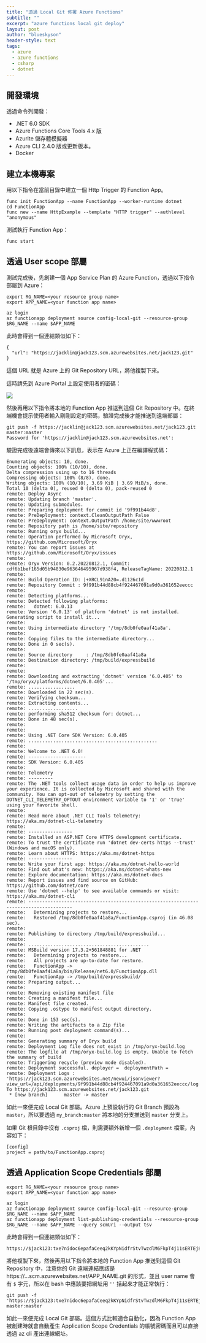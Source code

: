 ```yaml
---
title: "透過 Local Git 佈署 Azure Functions"
subtitle: ""
excerpt: "azure functions local git deploy"
layout: post
author: "blueskyson"
header-style: text
tags:
  - azure
  - azure functions
  - csharp
  - dotnet
---
```


## 開發環境

透過命令列開發：

- .NET 6.0 SDK
- Azure Functions Core Tools 4.x 版
- Azurite 儲存體模擬器
- Azure CLI 2.4.0 版或更新版本。
- Docker

## 建立本機專案

用以下指令在當前目錄中建立一個 Http Trigger 的 Function App。

```non
func init FunctionApp --name FunctionApp --worker-runtime dotnet
cd FunctionApp
func new --name HttpExample --template "HTTP trigger" --authlevel "anonymous"
```

測試執行 Function App：

```non
func start
```

## 透過 User scope 部屬

測試完成後，先創建一個 App Service Plan 的 Azure Function，透過以下指令部屬到 Azure：

```non
export RG_NAME=<your resource group name>
export APP_NAME=<your function app name>

az login
az functionapp deployment source config-local-git --resource-group $RG_NAME --name $APP_NAME
```

此時會得到一個連結類似如下：

```non
{
  "url": "https://jacklin@jack123.scm.azurewebsites.net/jack123.git"
}
```

這個 URL 就是 Azure 上的 Git Repository URL，將他複製下來。

這時請先到 Azure Portal 上設定使用者的密碼：

![](https://raw.githubusercontent.com/blueskyson/image-host/master/2023/azure-function-git-user.png)


然後再用以下指令將本地的 Function App 推送到這個 Git Repository 中。在終端機會提示使用者輸入剛剛設定的密碼，驗證完成後才能推送到遠端部屬：

```non
git push -f https://jacklin@jack123.scm.azurewebsites.net/jack123.git master:master
Password for 'https://jacklin@jack123.scm.azurewebsites.net':
```

驗證完成後遠端會傳來以下訊息，表示在 Azure 上正在編譯程式碼：

```non
Enumerating objects: 10, done.
Counting objects: 100% (10/10), done.
Delta compression using up to 16 threads
Compressing objects: 100% (8/8), done.
Writing objects: 100% (10/10), 3.69 KiB | 3.69 MiB/s, done.
Total 10 (delta 0), reused 0 (delta 0), pack-reused 0
remote: Deploy Async
remote: Updating branch 'master'.
remote: Updating submodules.
remote: Preparing deployment for commit id '9f991b44d8'.
remote: PreDeployment: context.CleanOutputPath False
remote: PreDeployment: context.OutputPath /home/site/wwwroot
remote: Repository path is /home/site/repository
remote: Running oryx build...
remote: Operation performed by Microsoft Oryx, https://github.com/Microsoft/Oryx
remote: You can report issues at https://github.com/Microsoft/Oryx/issues
remote: 
remote: Oryx Version: 0.2.20220812.1, Commit: cdf6b1bef165d05b94830e963646495967d938f4, ReleaseTagName: 20220812.1
remote: 
remote: Build Operation ID: |+XRCL91nA20=.d1126c1d_
remote: Repository Commit : 9f991b44d88cb4f924467091a9d0a361652eeccc
remote: 
remote: Detecting platforms...
remote: Detected following platforms:
remote:   dotnet: 6.0.13
remote: Version '6.0.13' of platform 'dotnet' is not installed. Generating script to install it...
remote: 
remote: Using intermediate directory '/tmp/8db0fe0aaf41a8a'.
remote: 
remote: Copying files to the intermediate directory...
remote: Done in 0 sec(s).
remote: 
remote: Source directory     : /tmp/8db0fe0aaf41a8a
remote: Destination directory: /tmp/build/expressbuild
remote: 
remote: 
remote: Downloading and extracting 'dotnet' version '6.0.405' to '/tmp/oryx/platforms/dotnet/6.0.405'...
remote: .................
remote: Downloaded in 22 sec(s).
remote: Verifying checksum...
remote: Extracting contents...
remote: ..................
remote: performing sha512 checksum for: dotnet...
remote: Done in 48 sec(s).
remote: 
remote: 
remote: Using .NET Core SDK Version: 6.0.405
remote: ...............................................
remote: 
remote: Welcome to .NET 6.0!
remote: ---------------------
remote: SDK Version: 6.0.405
remote: 
remote: Telemetry
remote: ---------
remote: The .NET tools collect usage data in order to help us improve your experience. It is collected by Microsoft and shared with the community. You can opt-out of telemetry by setting the DOTNET_CLI_TELEMETRY_OPTOUT environment variable to '1' or 'true' using your favorite shell.
remote: 
remote: Read more about .NET CLI Tools telemetry: https://aka.ms/dotnet-cli-telemetry
remote: 
remote: ----------------
remote: Installed an ASP.NET Core HTTPS development certificate.
remote: To trust the certificate run 'dotnet dev-certs https --trust' (Windows and macOS only).
remote: Learn about HTTPS: https://aka.ms/dotnet-https
remote: ----------------
remote: Write your first app: https://aka.ms/dotnet-hello-world
remote: Find out what's new: https://aka.ms/dotnet-whats-new
remote: Explore documentation: https://aka.ms/dotnet-docs
remote: Report issues and find source on GitHub: https://github.com/dotnet/core
remote: Use 'dotnet --help' to see available commands or visit: https://aka.ms/dotnet-cli
remote: --------------------------------------------------------------------------------------
remote:   Determining projects to restore...
remote:   Restored /tmp/8db0fe0aaf41a8a/FunctionApp.csproj (in 46.08 sec).
remote: 
remote: Publishing to directory /tmp/build/expressbuild...
remote: 
remote: ............................................
remote: MSBuild version 17.3.2+561848881 for .NET
remote:   Determining projects to restore...
remote:   All projects are up-to-date for restore.
remote:   FunctionApp -> /tmp/8db0fe0aaf41a8a/bin/Release/net6.0/FunctionApp.dll
remote:   FunctionApp -> /tmp/build/expressbuild/
remote: Preparing output...
remote: 
remote: Removing existing manifest file
remote: Creating a manifest file...
remote: Manifest file created.
remote: Copying .ostype to manifest output directory.
remote: 
remote: Done in 153 sec(s).
remote: Writing the artifacts to a Zip file
remote: Running post deployment command(s)...
remote: 
remote: Generating summary of Oryx build
remote: Deployment Log file does not exist in /tmp/oryx-build.log
remote: The logfile at /tmp/oryx-build.log is empty. Unable to fetch the summary of build
remote: Triggering recycle (preview mode disabled).
remote: Deployment successful. deployer =  deploymentPath =
remote: Deployment Logs : 'https://jack123.scm.azurewebsites.net/newui/jsonviewer?view_url=/api/deployments/9f991b44d88cb4f924467091a9d0a361652eeccc/log'
To https://jack123.scm.azurewebsites.net/jack123.git
 * [new branch]      master -> master
```

如此一來便完成 Local Git 部屬。Azure 上預設執行的 Git Branch 預設為 `master`，所以要透過 `my_branch:master` 將本地的分支推送到 `master` 分支上。

如果 Git 根目錄中沒有 `.csproj` 檔，則需要額外新增一個 `.deployment` 檔案，內容如下：

```non
[config]
project = path/to/FunctionApp.csproj
```

## 透過 Application Scope Credentials 部屬

```non
export RG_NAME=<your resource group name>
export APP_NAME=<your function app name>

az login
az functionapp deployment source config-local-git --resource-group $RG_NAME --name $APP_NAME
az functionapp deployment list-publishing-credentials --resource-group $RG_NAME --name $APP_NAME --query scmUri --output tsv
```

此時會得到一個連結類似如下：

```non
https://$jack123:txe7nidoc6epafaCeeq2kKYpNidfrStvTwzdlM6FkpT4j11sERTEj826RNM0@jack123.scm.azurewebsites.net
```

將他複製下來，然後再用以下指令將本地的 Function App 推送到這個 Git Repository 中，注意你的 Git 遠端連結應該是 https://...scm.azurewebsites.net/APP_NAME.git 的形式，並且 user name 會有 `$` 字元，所以在 bash 中應該要把網址用 `''` 括起來才能正常執行：

```non
git push -f 'https://$jack123:txe7nidoc6epafaCeeq2kKYpNidfrStvTwzdlM6FkpT4j11sERTEj826RNM0@jack123.scm.azurewebsites.net/jack123.git' master:master
```

如此一來便完成 Local Git 部屬。這個方式比較適合自動化，因為 Function App 被創建時就會自動產生 Application Scope Credentials 的帳號密碼而且可以直接透過 az cli 產出連線網址。
